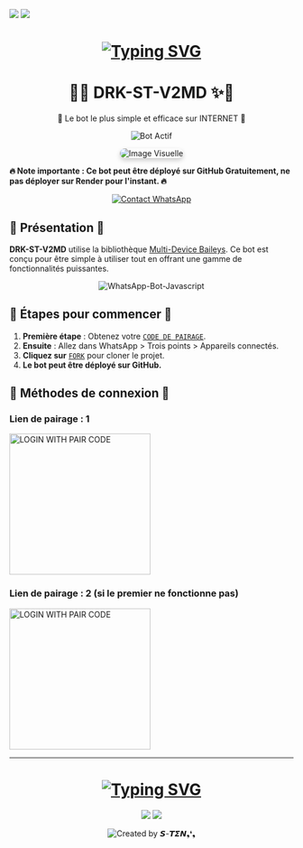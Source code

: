 <a><img src='https://i.imgur.com/LyHic3i.gif'/></a>
<a><img src='https://i.imgur.com/LyHic3i.gif'/></a>

<!-- Texte animé pour le nom 𝙎-𝙏𝞢𝞜 -->
<h1 align="center">
  <a href="https://wa.me/50931461936?text=Hey%20ĐÆ𝚪𝐊༒𝙎-𝙏𝞢𝞜" target="_blank">
    <img src="https://readme-typing-svg.herokuapp.com?color=F70000&center=true&vCenter=true&lines=𝙎-𝙏𝞢𝞜;𝙎-𝙏𝞢𝞜" alt="Typing SVG">
  </a>
</h1>

<h1 align="center">🐾✨ DRK-ST-V2MD ✨🐾</h1>
<p align="center">🚀 Le bot le plus simple et efficace sur INTERNET 🚀</p>

<p align="center">
  <img src="https://img.shields.io/badge/BOT-ACTIF-green?style=for-the-badge&logo=whatsapp&logoColor=white" alt="Bot Actif">
</p>

<p align="center">
  <img src="https://telegra.ph/file/3e1d82ab139d29975cad4.jpg" alt="Image Visuelle" style="border-radius: 15px; box-shadow: 0 4px 8px rgba(0, 0, 0, 0.2);">
</p>

<strong>🔥 Note importante : Ce bot peut être déployé sur GitHub Gratuitement,  ne pas déployer sur Render pour l'instant. 🔥</strong>

<p align="center">
  <a href="https://wa.me/50931461936?text=Hey%20ĐÆ𝚪𝐊༒𝙎-𝙏𝞢𝞜" target="_blank">
    <img alt="Contact WhatsApp" src="https://img.shields.io/badge/Whatsapp-25D366?style=for-the-badge&logo=whatsapp&logoColor=white" />
  </a>
</p>

## 🎉 Présentation 🎉

**DRK-ST-V2MD** utilise la bibliothèque [Multi-Device Baileys](https://github.com/adiwajshing/Baileys). Ce bot est conçu pour être simple à utiliser tout en offrant une gamme de fonctionnalités puissantes.

<p align="center">
  <img title="WhatsApp-Bot-Javascript" src="https://img.shields.io/badge/Javascript-363303?style=for-the-badge&logo=javascript&logoColor=c6c631"></img>
</p>

## 🚀 Étapes pour commencer 🚀

1. **Première étape** : Obtenez votre [`CODE DE PAIRAGE`](https://byte-session.vercel.app/).
2. **Ensuite** : Allez dans WhatsApp > Trois points > Appareils connectés.
3. **Cliquez sur** [`FORK`](https://github.com/Sandro-sten/DRK-ST-MD-/fork) pour cloner le projet.
4. **Le bot peut être déployé sur GitHub.**

## 🔗 Méthodes de connexion 🔗

### Lien de pairage : 1

<a href="https://byte-session.vercel.app/"><img src="https://img.shields.io/badge/LOGIN%20WITH-PAIR%20CODE-red" alt="LOGIN WITH PAIR CODE" width="250"></a>

### Lien de pairage : 2 (si le premier ne fonctionne pas)

<a href="https://byte-session-2.vercel.app/"><img src="https://img.shields.io/badge/LOGIN%20WITH-PAIR%20CODE2-red" alt="LOGIN WITH PAIR CODE" width="250"></a>

---

<!-- Texte animé pour le nom 𝙎-𝙏𝞢𝞜 -->
<h1 align="center">
  <a href="https://wa.me/50931461936?text=Hey%20ĐÆ𝚪𝐊༒𝙎-𝙏𝞢𝞜" target="_blank">
    <img src="https://readme-typing-svg.herokuapp.com?color=F70000&center=true&vCenter=true&lines=𝙎-𝙏𝞢𝞜;𝙎-𝙏𝞢𝞜" alt="Typing SVG">
  </a>
</h1>

<p align="center">
  <a><img src='https://i.imgur.com/LyHic3i.gif'/></a>
  <a><img src='https://i.imgur.com/LyHic3i.gif'/></a>
</p>

<p align="center">
  <img src="https://img.shields.io/badge/CREATE%20BY-𝙎-𝙏𝞢𝞜❟❛❟-blue?style=for-the-badge" alt="Created by 𝙎-𝙏𝞢𝞜❟❛❟">
</p>
